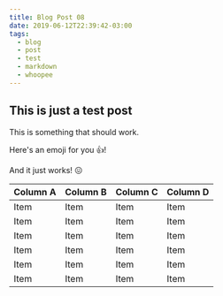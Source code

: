 ```yaml
---
title: Blog Post 08
date: 2019-06-12T22:39:42-03:00
tags:
  - blog
  - post
  - test
  - markdown
  - whoopee
---
```

## This is just a test post

This is something that should work.

Here's an emoji for you :+1:!

And it just works! :confounded:

|Column A|Column B|Column C|Column D|
|--------|--------|--------|--------|
|Item    |Item    |Item    |Item    |
|Item    |Item    |Item    |Item    |
|Item    |Item    |Item    |Item    |
|Item    |Item    |Item    |Item    |
|Item    |Item    |Item    |Item    |
|Item    |Item    |Item    |Item    |